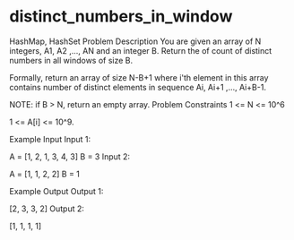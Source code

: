 # distinct_numbers_in_window
HashMap, HashSet
Problem Description
You are given an array of N integers, A1, A2 ,..., AN and an integer B. Return the of count of distinct numbers in all windows of size B.

Formally, return an array of size N-B+1 where i'th element in this array contains number of distinct elements in sequence Ai, Ai+1 ,..., Ai+B-1.

NOTE: if B > N, return an empty array.
Problem Constraints
1 <= N <= 10^6

1 <= A[i] <= 10^9.

Example Input
Input 1:

 A = [1, 2, 1, 3, 4, 3]
 B = 3
Input 2:

 A = [1, 1, 2, 2]
 B = 1


Example Output
Output 1:

 [2, 3, 3, 2]
Output 2:

 [1, 1, 1, 1]

